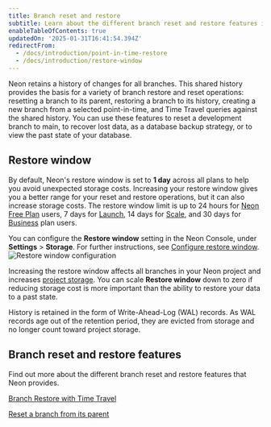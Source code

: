 ```yaml
---
title: Branch reset and restore
subtitle: Learn about the different branch reset and restore features in Neon
enableTableOfContents: true
updatedOn: '2025-01-31T16:41:54.394Z'
redirectFrom:
  - /docs/introduction/point-in-time-restore
  - /docs/introduction/restore-window
---
```


Neon retains a history of changes for all branches. This shared history provides the basis for a variety of branch restore and reset operations: resetting a branch to its parent, restoring a branch to its history, creating a new branch from a selected point-in-time, and Time Travel queries against the shared history. You can use these features to reset a development branch to main, to recover lost data, as a database backup strategy, or to view the past state of your database.

## Restore window

By default, Neon's restore window is set to **1 day** across all plans to help you avoid unexpected storage costs. Increasing your restore window gives you a better range for your reset and restore operations, but it can also increase storage costs. The restore window limit is up to 24 hours for [Neon Free Plan](/docs/introduction/plans#free-plan) users, 7 days for [Launch](/docs/introduction/plans#launch), 14 days for [Scale](/docs/introduction/plans#scale), and 30 days for [Business](/docs/introduction/plans#business) plan users.

You can configure the **Restore window** setting in the Neon Console, under **Settings** > **Storage**. For further instructions, see [Configure restore window](/docs/manage/projects#configure-restore-window).
![Restore window configuration](/docs/relnotes/history_retention.png)

Increasing the restore window affects all branches in your Neon project and increases [project storage](/docs/introduction/usage-metrics#storage). You can scale **Restore window** down to zero if reducing storage cost is more important than the ability to restore your data to a past state.

History is retained in the form of Write-Ahead-Log (WAL) records. As WAL records age out of the retention period, they are evicted from storage and no longer count toward project storage.

## Branch reset and restore features

Find out more about the different branch reset and restore features that Neon provides.

<DetailIconCards>

<a href="/docs/guides/branch-restore" description="Learn how to restore a branch to its history with Time Travel assist" icon="split-branch">Branch Restore with Time Travel</a>

<a href="/docs/guides/reset-from-parent" description="Learn how to restore a branch to its history with Time Travel assist" icon="split-branch">Reset a branch from its parent</a>

</DetailIconCards>
